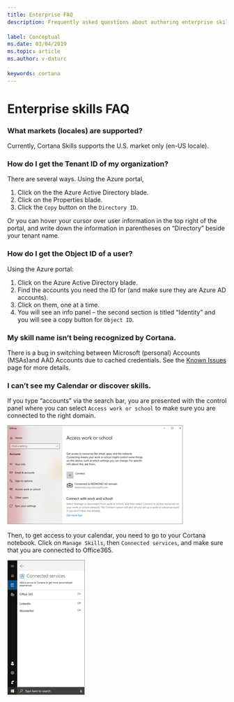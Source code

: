 ```yaml
---
title: Enterprise FAQ
description: Frequently asked questions about authoring enterprise skills for Cortana.

label: Conceptual
ms.date: 03/04/2019
ms.topic: article
ms.author: v-daturc

keywords: cortana
---
```


# Enterprise skills FAQ

### What markets (locales) are supported?

Currently, Cortana Skills supports the U.S. market only (en-US locale). 

### How do I get the Tenant ID of my organization?

There are several ways.  Using the Azure portal,

1. Click on the the Azure Active Directory blade.
1. Click on the Properties blade.
1. Click the `Copy` button on the `Directory ID`.

Or you can hover your cursor over user information in the top right of the portal, and write down the information in parentheses on “Directory” beside your tenant name.

### How do I get the Object ID of a user?

Using the Azure portal:

1. Click on the Azure Active Directory blade.
1. Find the accounts you need the ID for (and make sure they are Azure AD accounts).
1. Click on them, one at a time.
1. You will see an info panel – the second section is titled “Identity” and you will see a copy button for `Object ID`.

### My skill name isn’t being recognized by Cortana.

There is a bug in switching between Microsoft (personal) Accounts (MSAs)and AAD Accounts due to cached credentials. See the [Known Issues](./known-issues.md) page for more details.

### I can’t see my Calendar or discover skills.

If you type “accounts” via the search bar, you are presented with the control panel where you can select `Access work or school` to make sure you are connected to the right domain.

![Access work or school page](../media/images/enterprise-faq-01.png)

Then, to get access to your calendar, you need to go to your Cortana notebook. Click on `Manage Skills`, then `Connected services`, and make sure that you are connected to Office365.

![Cortana notebook](../media/images/enterprise-faq-02.png)
